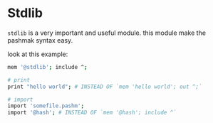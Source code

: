 # Stdlib
`stdlib` is a very important and useful module.
this module make the pashmak syntax easy.

look at this example:

```bash
mem '@stdlib'; include ^;

# print
print "hello world"; # INSTEAD OF `mem 'hello world'; out ^;`

# import
import 'somefile.pashm';
import '@hash'; # INSTEAD OF `mem '@hash'; include ^`
```
